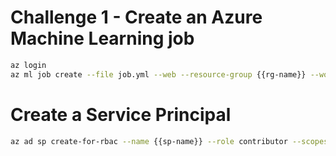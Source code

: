 # Challenge 1 - Create an Azure Machine Learning job

```bash
az login
az ml job create --file job.yml --web --resource-group {{rg-name}} --workspace-name {{ws-name}}
```

# Create a Service Principal

```bash
az ad sp create-for-rbac --name {{sp-name}} --role contributor --scopes /subscriptions/{{subscription-id}}/resourceGroups/{{rg-name}}/providers/Microsoft.MachineLearningServices/workspaces/{{ws-name}} --sdk-auth
```